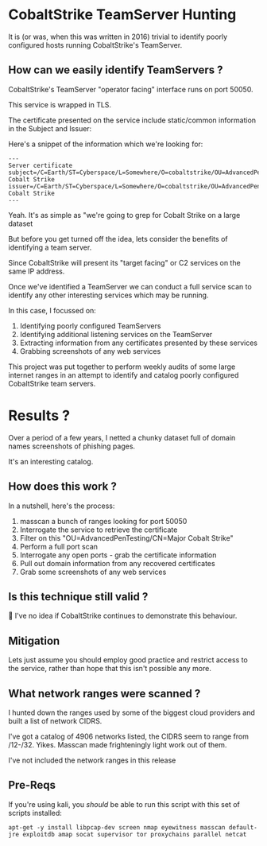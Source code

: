 # CobaltStrike TeamServer Hunting

It is (or was, when this was written in 2016) trivial to identify poorly configured hosts running CobaltStrike's TeamServer. 

## How can we easily identify TeamServers ?

CobaltStrike's TeamServer "operator facing" interface runs on port 50050. 

This service is wrapped in TLS.

The certificate presented on the service include static/common information in the Subject and Issuer:

Here's a snippet of the information which we're looking for:

```
---
Server certificate
subject=/C=Earth/ST=Cyberspace/L=Somewhere/O=cobaltstrike/OU=AdvancedPenTesting/CN=Major Cobalt Strike
issuer=/C=Earth/ST=Cyberspace/L=Somewhere/O=cobaltstrike/OU=AdvancedPenTesting/CN=Major Cobalt Strike
---
```

Yeah. It's as simple as "we're going to grep for Cobalt Strike on a large dataset

But before you get turned off the idea, lets consider the benefits of identifying a team server.

Since CobaltStrike will present its "target facing" or C2 services on the same IP address. 

Once we've identified a TeamServer we can conduct a full service scan to identify any other interesting services which may be running.

In this case, I focussed on:

1. Identifying poorly configured TeamServers
2. Identifying additional listening services on the TeamServer
3. Extracting information from any certificates presented by these services
4. Grabbing screenshots of any web services

This project was put together to perform weekly audits of some large internet ranges in an attempt to identify and catalog poorly configured CobaltStrike team servers.

# Results ?

Over a period of a few years, I netted a chunky dataset full of domain names screenshots of phishing pages.

It's an interesting catalog.

## How does this work ?

In a nutshell, here's the process:

1. masscan a bunch of ranges looking for port 50050
2. Interrogate the service to retrieve the certificate
3. Filter on this "OU=AdvancedPenTesting/CN=Major Cobalt Strike"
4. Perform a full port scan
5. Interrogate any open ports - grab the certificate information
6. Pull out domain information from any recovered certificates
7. Grab some screenshots of any web services

## Is this technique still valid ?

:shrug: I've no idea if CobaltStrike continues to demonstrate this behaviour.

## Mitigation

Lets just assume you should employ good practice and restrict access to the service, rather than hope that this isn't possible any more.

## What network ranges were scanned ?

I hunted down the ranges used by some of the biggest cloud providers and built a list of network CIDRS.

I've got a catalog of 4906 networks listed, the CIDRS seem to range from /12-/32. Yikes. Masscan made frighteningly light work out of them.

I've not included the network ranges in this release

## Pre-Reqs 


If you're using kali, you *should* be able to run this script with this set of scripts installed:

```
apt-get -y install libpcap-dev screen nmap eyewitness masscan default-jre exploitdb amap socat supervisor tor proxychains parallel netcat
```
